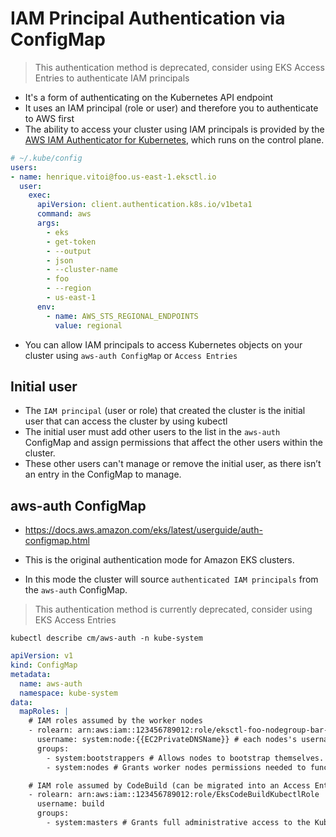 # IAM Principal Authentication via ConfigMap

> This authentication method is deprecated, consider using EKS Access Entries to authenticate IAM principals

- It's a form of authenticating on the Kubernetes API endpoint
- It uses an IAM principal (role or user) and therefore you to authenticate to AWS first
- The ability to access your cluster using IAM principals is provided by the [AWS IAM Authenticator for Kubernetes](https://github.com/kubernetes-sigs/aws-iam-authenticator#readme), which runs on the control plane.

```yaml
# ~/.kube/config
users:
- name: henrique.vitoi@foo.us-east-1.eksctl.io
  user:
    exec:
      apiVersion: client.authentication.k8s.io/v1beta1
      command: aws
      args:
        - eks
        - get-token
        - --output
        - json
        - --cluster-name
        - foo
        - --region
        - us-east-1
      env:
        - name: AWS_STS_REGIONAL_ENDPOINTS
          value: regional
```

- You can allow IAM principals to access Kubernetes objects on your cluster using `aws-auth ConfigMap` or `Access Entries`

## Initial user

- The `IAM principal` (user or role) that created the cluster is the initial user that can access the cluster by using kubectl
- The initial user must add other users to the list in the `aws-auth` ConfigMap and assign permissions that affect the other users within the cluster.
- These other users can't manage or remove the initial user, as there isn’t an entry in the ConfigMap to manage.

## aws-auth ConfigMap

- <https://docs.aws.amazon.com/eks/latest/userguide/auth-configmap.html>

- This is the original authentication mode for Amazon EKS clusters.
- In this mode the cluster will source `authenticated IAM principals` from the `aws-auth` ConfigMap.

> This authentication method is currently deprecated, consider using EKS Access Entries

```shell
kubectl describe cm/aws-auth -n kube-system
```

```yaml
apiVersion: v1
kind: ConfigMap
metadata:
  name: aws-auth
  namespace: kube-system
data:
  mapRoles: |
    # IAM roles assumed by the worker nodes
    - rolearn: arn:aws:iam::123456789012:role/eksctl-foo-nodegroup-bar-NodeInstanceRole-u4CxYVzWNTmG
      username: system:node:{{EC2PrivateDNSName}} # each nodes's username. E.g., system:node:ip-10-0-0-1.ec2.internal
      groups:
        - system:bootstrappers # Allows nodes to bootstrap themselves.
        - system:nodes # Grants worker nodes permissions needed to function properly.

    # IAM role assumed by CodeBuild (can be migrated into an Access Entry)
    - rolearn: arn:aws:iam::123456789012:role/EksCodeBuildKubectlRole
      username: build
      groups:
        - system:masters # Grants full administrative access to the Kubernetes cluster. Use this group cautiously as it provides extensive permissions.
```
